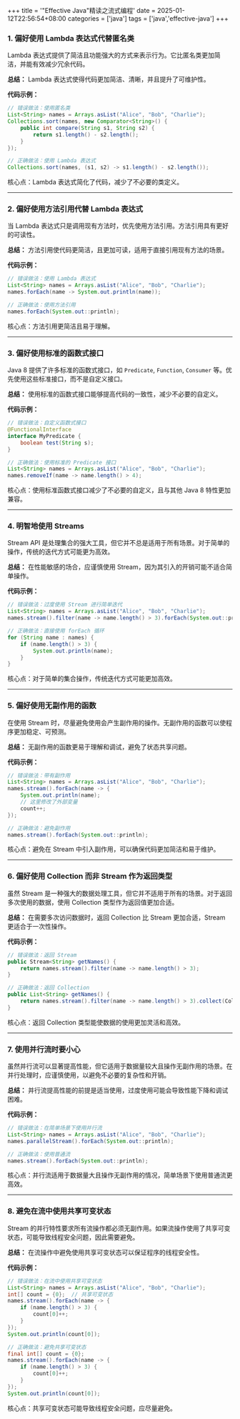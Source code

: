 +++
title = '"Effective Java"精读之流式编程'
date = 2025-01-12T22:56:54+08:00
categories = ['java']
tags = ['java','effective-java']
+++

### 1. 偏好使用 Lambda 表达式代替匿名类

Lambda 表达式提供了简洁且功能强大的方式来表示行为。它比匿名类更加简洁，并能有效减少冗余代码。

**总结：** Lambda 表达式使得代码更加简洁、清晰，并且提升了可维护性。

**代码示例：**

```java
// 错误做法：使用匿名类
List<String> names = Arrays.asList("Alice", "Bob", "Charlie");
Collections.sort(names, new Comparator<String>() {
    public int compare(String s1, String s2) {
        return s1.length() - s2.length();
    }
});

// 正确做法：使用 Lambda 表达式
Collections.sort(names, (s1, s2) -> s1.length() - s2.length());
```

核心点：Lambda 表达式简化了代码，减少了不必要的类定义。

------

### 2. 偏好使用方法引用代替 Lambda 表达式

当 Lambda 表达式只是调用现有方法时，优先使用方法引用。方法引用具有更好的可读性。

**总结：** 方法引用使代码更简洁，且更加可读，适用于直接引用现有方法的场景。

**代码示例：**

```java
// 错误做法：使用 Lambda 表达式
List<String> names = Arrays.asList("Alice", "Bob", "Charlie");
names.forEach(name -> System.out.println(name));

// 正确做法：使用方法引用
names.forEach(System.out::println);
```

核心点：方法引用更简洁且易于理解。

------

### 3. 偏好使用标准的函数式接口

Java 8 提供了许多标准的函数式接口，如 `Predicate`, `Function`, `Consumer` 等。优先使用这些标准接口，而不是自定义接口。

**总结：** 使用标准的函数式接口能够提高代码的一致性，减少不必要的自定义。

**代码示例：**

```java
// 错误做法：自定义函数式接口
@FunctionalInterface
interface MyPredicate {
    boolean test(String s);
}

// 正确做法：使用标准的 Predicate 接口
List<String> names = Arrays.asList("Alice", "Bob", "Charlie");
names.removeIf(name -> name.length() > 4);
```

核心点：使用标准函数式接口减少了不必要的自定义，且与其他 Java 8 特性更加兼容。

------

### 4. 明智地使用 Streams

Stream API 是处理集合的强大工具，但它并不总是适用于所有场景。对于简单的操作，传统的迭代方式可能更为高效。

**总结：** 在性能敏感的场合，应谨慎使用 Stream，因为其引入的开销可能不适合简单操作。

**代码示例：**

```java
// 错误做法：过度使用 Stream 进行简单迭代
List<String> names = Arrays.asList("Alice", "Bob", "Charlie");
names.stream().filter(name -> name.length() > 3).forEach(System.out::println);

// 正确做法：直接使用 forEach 循环
for (String name : names) {
    if (name.length() > 3) {
        System.out.println(name);
    }
}
```

核心点：对于简单的集合操作，传统迭代方式可能更加高效。

------

### 5. 偏好使用无副作用的函数

在使用 Stream 时，尽量避免使用会产生副作用的操作。无副作用的函数可以使程序更加稳定、可预测。

**总结：** 无副作用的函数更易于理解和调试，避免了状态共享问题。

**代码示例：**

```java
// 错误做法：带有副作用
List<String> names = Arrays.asList("Alice", "Bob", "Charlie");
names.stream().forEach(name -> {
    System.out.println(name);
    // 这里修改了外部变量
    count++;
});

// 正确做法：避免副作用
names.stream().forEach(System.out::println);
```

核心点：避免在 Stream 中引入副作用，可以确保代码更加简洁和易于维护。

------

### 6. 偏好使用 Collection 而非 Stream 作为返回类型

虽然 Stream 是一种强大的数据处理工具，但它并不适用于所有的场景。对于返回多次使用的数据，使用 Collection 类型作为返回值更加合适。

**总结：** 在需要多次访问数据时，返回 Collection 比 Stream 更加合适，Stream 更适合于一次性操作。

**代码示例：**

```java
// 错误做法：返回 Stream
public Stream<String> getNames() {
    return names.stream().filter(name -> name.length() > 3);
}

// 正确做法：返回 Collection
public List<String> getNames() {
    return names.stream().filter(name -> name.length() > 3).collect(Collectors.toList());
}
```

核心点：返回 Collection 类型能使数据的使用更加灵活和高效。

------

### 7. 使用并行流时要小心

虽然并行流可以显著提高性能，但它适用于数据量较大且操作无副作用的场景。在并行处理时，应谨慎使用，以避免不必要的复杂性和开销。

**总结：** 并行流提高性能的前提是适当使用，过度使用可能会导致性能下降和调试困难。

**代码示例：**

```java
// 错误做法：在简单场景下使用并行流
List<String> names = Arrays.asList("Alice", "Bob", "Charlie");
names.parallelStream().forEach(System.out::println);

// 正确做法：使用普通流
names.stream().forEach(System.out::println);
```

核心点：并行流适用于数据量大且操作无副作用的情况，简单场景下使用普通流更高效。

------

### 8. 避免在流中使用共享可变状态

Stream 的并行特性要求所有流操作都必须无副作用。如果流操作使用了共享可变状态，可能导致线程安全问题，因此需要避免。

**总结：** 在流操作中避免使用共享可变状态可以保证程序的线程安全性。

**代码示例：**

```java
// 错误做法：在流中使用共享可变状态
List<String> names = Arrays.asList("Alice", "Bob", "Charlie");
int[] count = {0};  // 共享可变状态
names.stream().forEach(name -> {
    if (name.length() > 3) {
        count[0]++;
    }
});
System.out.println(count[0]);

// 正确做法：避免共享可变状态
final int[] count = {0};
names.stream().forEach(name -> {
    if (name.length() > 3) {
        count[0]++;
    }
});
System.out.println(count[0]);
```

核心点：共享可变状态可能导致线程安全问题，应尽量避免。